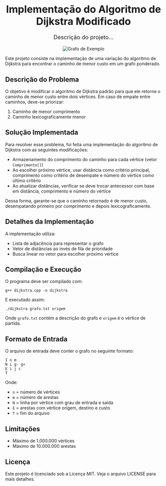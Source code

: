 <div align="center">

<h1 style="font-size: 32px">Implementação do Algoritmo de Dijkstra Modificado</h1>

<p style="font-size: 18px">Descrição do projeto...</p>

</div>

<div align="center">

![Grafo de Exemplo](https://miro.medium.com/v2/resize:fit:800/1*LuSj3CYWAs8aDdMS5m_wsQ.jpeg)

</div>

Este projeto consiste na implementação de uma variação do algoritmo de Dijkstra para encontrar o caminho de menor custo em um grafo ponderado.

## Descrição do Problema

O objetivo é modificar o algoritmo de Dijkstra padrão para que ele retorne o caminho de menor custo entre dois vértices. Em caso de empate entre caminhos, deve-se priorizar:

1. Caminho de menor comprimento
2. Caminho lexicograficamente menor

## Solução Implementada

Para resolver esse problema, foi feita uma implementação do algoritmo de Dijkstra com as seguintes modificações:

- Armazenamento do comprimento do caminho para cada vértice (vetor `Comprimento[]`) 
- Ao escolher próximo vértice, usar distância como critério principal, comprimento como critério de desempate e número do vértice como último critério
- Ao atualizar distâncias, verificar se deve trocar antecessor com base em distância, comprimento e número do vértice

Dessa forma, garante-se que o caminho retornado é de menor custo, desempatando primeiro por comprimento e depois lexicograficamente.

## Detalhes da Implementação

A implementação utiliza:

- Lista de adjacência para representar o grafo 
- Vetor de distâncias ao invés de fila de prioridade
- Busca linear no vetor para escolher próximo vértice

## Compilação e Execução

O programa deve ser compilado com:

```
g++ dijkstra.cpp -o dijkstra
```

E executado assim:

```
./dijkstra grafo.txt origem
```

Onde `grafo.txt` contém a descrição do grafo e `origem` é o vértice de partida.

## Formato de Entrada

O arquivo de entrada deve conter o grafo no seguinte formato:

```
I n m
N i g- g+
E i j c
T
```

Onde:
- `n` = número de vértices
- `m` = número de arestas
- `N` = linha por vértice com grau de entrada e saída
- `E` = arestas com vértice origem, destino e custo
- `T` = fim do arquivo

## Limitações

- Máximo de 1.000.000 vértices
- Máximo de 10.000.000 arestas

## Licença

Este projeto é licenciado sob a Licença MIT. Veja o arquivo LICENSE para mais detalhes.
